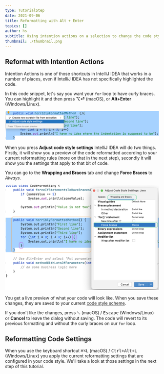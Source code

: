 ```yaml
---
type: TutorialStep
date: 2021-09-06
title: Reformatting with Alt + Enter
topics: []
author: hs
subtitle: Using intention actions on a selection to change the code style settings
thumbnail: ./thumbnail.png
---
```


## Reformat with Intention Actions

Intention Actions is one of those shortcuts in IntelliJ IDEA that works in a number of places, even if IntelliJ IDEA has not specifically highlighted the code.

In this code snippet, let's say you want your `for` loop to have curly braces. You can highlight it and then press **⌥⏎** (macOS), or **Alt+Enter** (Windows/Linux).

![Adjust Code Style Menu](adjust-code-style-menu.png)

When you press **Adjust code style settings** IntelliJ IDEA will do two things. Firstly, it will show you a preview of the code reformatted according to your current reformatting rules (more on that in the next step), secondly it will show you the settings that apply to that bit of code.

You can go to the **Wrapping and Braces** tab and change **Force Braces** to _Always_.

![Force Braces for our For Loop](force-braces.png)

You get a live preview of what your code will look like. When you save these changes, they are saved to your current [code style scheme](https://www.jetbrains.com/help/idea/configuring-code-style.html).

If you don't like the changes, press <kbd>␛</kbd> (macOS) / <kbd>Escape</kbd> (Windows/Linux) or **Cancel** to leave the dialog without saving. The code will revert to its previous formatting and without the curly braces on our `for` loop.

## Reformatting Code Settings

When you use the keyboard shortcut <kbd>⌘⌥L</kbd> (macOS) / <kbd>Ctrl+Alt+L</kbd> (Windows/Linux) you apply the current reformatting settings that are configured in your code style. We'll take a look at those settings in the next step of this tutorial.
